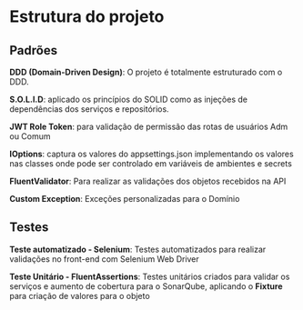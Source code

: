 # Estrutura do projeto


## Padrões

**DDD
(Domain-Driven Design)**: O projeto é totalmente estruturado com o DDD. 

**S.O.L.I.D**: aplicado os princípios do SOLID como as injeções de dependências dos serviços e repositórios.

**JWT Role Token**: para validação de permissão das rotas de usuários Adm ou Comum

**IOptions**: captura os valores do appsettings.json implementando os valores nas classes onde pode ser controlado em variáveis de ambientes e secrets

**FluentValidator**: Para realizar as validações dos objetos recebidos na API

**Custom Exception**: Exceções personalizadas para o Domínio


## Testes
**Teste automatizado - Selenium**: Testes automatizados para realizar validações no front-end com Selenium Web Driver

**Teste Unitário - FluentAssertions**: Testes unitários criados para validar os serviços e aumento de cobertura para o SonarQube, aplicando o **Fixture** para criação de valores para o objeto